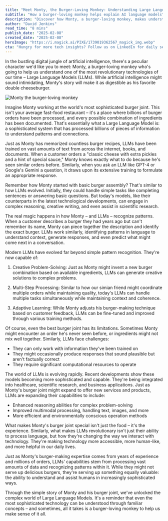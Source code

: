 ```yaml
---
title: "Meet Monty, the Burger-Loving Monkey: Understanding Large Language Models in a Fun Way!"
subtitle: "How a burger-loving monkey helps explain AI language models"
description: "Discover how Monty, a burger-loving monkey, makes understanding large language models fun and accessible. Explore the fascinating analogy of Monty's burger joint to learn about AI's pattern recognition and data processing."
author: "David Jenkins"
read_time: "8 mins"
publish_date: "2025-02-08"
created_date: "2025-02-08"
heroImage: "https://i.magick.ai/PIXE/1739019362567_magick_img.webp"
cta: "Hungry for more tech insights? Follow us on LinkedIn for daily servings of AI knowledge that's as satisfying as Monty's perfect burger!"
---
```


In the bustling digital jungle of artificial intelligence, there's a peculiar character we'd like you to meet: Monty, a burger-loving monkey who's going to help us understand one of the most revolutionary technologies of our time – Large Language Models (LLMs). While artificial intelligence might sound intimidating, Monty's story will make it as digestible as his favorite double cheeseburger.

![Monty the burger-loving monkey](https://i.magick.ai/PIXE/1739019362570_magick_img.webp)

Imagine Monty working at the world's most sophisticated burger joint. This isn't your average fast-food restaurant – it's a place where billions of burger orders have been processed, and every possible combination of ingredients has been documented. That's essentially what a Large Language Model is: a sophisticated system that has processed billions of pieces of information to understand patterns and connections.

Just as Monty has memorized countless burger recipes, LLMs have been trained on vast amounts of text from across the internet, books, and documents. When a customer orders a "classic cheese with extra pickles and a hint of special sauce," Monty knows exactly what to do because he's seen similar orders before. Similarly, when you ask an LLM like GPT-4 or Google's Gemini a question, it draws upon its extensive training to formulate an appropriate response.

Remember how Monty started with basic burger assembly? That's similar to how LLMs evolved. Initially, they could handle simple tasks like completing sentences or answering basic questions. But today's models, like their counterparts in the latest technological developments, can engage in complex reasoning, creative writing, and even assist in scientific research.

The real magic happens in how Monty – and LLMs – recognize patterns. When a customer describes a burger they had years ago but can't remember its name, Monty can piece together the description and identify the exact burger. LLMs work similarly, identifying patterns in language to understand context, generate responses, and even predict what might come next in a conversation.

Modern LLMs have evolved far beyond simple pattern recognition. They're now capable of:

1. Creative Problem-Solving: Just as Monty might invent a new burger combination based on available ingredients, LLMs can generate creative solutions to complex problems.

2. Multi-Step Processing: Similar to how our simian friend might coordinate multiple orders while maintaining quality, today's LLMs can handle multiple tasks simultaneously while maintaining context and coherence.

3. Adaptive Learning: While Monty adjusts his burger-making technique based on customer feedback, LLMs can be fine-tuned and improved through various training methods.

Of course, even the best burger joint has its limitations. Sometimes Monty might encounter an order he's never seen before, or ingredients might not mix well together. Similarly, LLMs face challenges:

- They can only work with information they've been trained on
- They might occasionally produce responses that sound plausible but aren't factually correct
- They require significant computational resources to operate

The world of LLMs is evolving rapidly. Recent developments show these models becoming more sophisticated and capable. They're being integrated into healthcare, scientific research, and business applications. Just as Monty's burger joint might expand to offer new services and products, LLMs are expanding their capabilities to include:

- Enhanced reasoning abilities for complex problem-solving
- Improved multimodal processing, handling text, images, and more
- More efficient and environmentally conscious operation methods

What makes Monty's burger joint special isn't just the food – it's the experience. Similarly, what makes LLMs revolutionary isn't just their ability to process language, but how they're changing the way we interact with technology. They're making technology more accessible, more human-like, and more helpful in our daily lives.

Just as Monty's burger-making expertise comes from years of experience and millions of orders, LLMs' capabilities stem from processing vast amounts of data and recognizing patterns within it. While they might not serve up delicious burgers, they're serving up something equally valuable: the ability to understand and assist humans in increasingly sophisticated ways.

Through the simple story of Monty and his burger joint, we've unlocked the complex world of Large Language Models. It's a reminder that even the most sophisticated technology can be understood through familiar concepts – and sometimes, all it takes is a burger-loving monkey to help us make sense of it all.